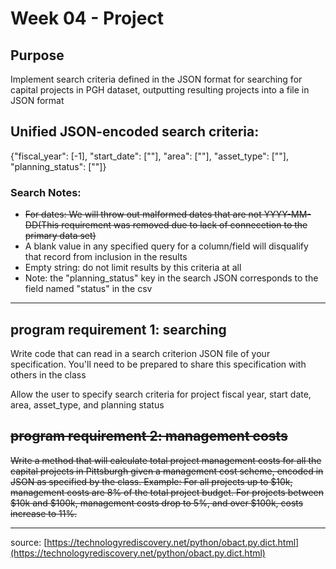 # Week 04 - Project
## Purpose

Implement search criteria defined in the JSON format for searching for capital projects in PGH dataset, outputting resulting projects into a file in JSON format

## Unified JSON-encoded search criteria:

{"fiscal_year": [-1], "start_date": [""], "area": [""], "asset_type": [""], "planning_status": [""]}

### Search Notes:

-   ~~For dates: We will throw out malformed dates that are not YYYY-MM-DD(This requirement was removed due to lack of connecetion to the primary data set)~~
-   A blank value in any specified query for a column/field will disqualify that record from inclusion in the results
-   Empty string: do not limit results by this criteria at all
-   Note: the "planning_status" key in the search JSON corresponds to the field named "status" in the csv
---
## program requirement 1: searching

Write code that can read in a search criterion JSON file of your specification. You'll need to be prepared to share this specification with others in the class

Allow the user to specify search criteria for project fiscal year, start date, area, asset_type, and planning status

## ~~program requirement 2: management costs~~

~~Write a method that will calculate total project management costs for all the capital projects in Pittsburgh given a management cost scheme, encoded in JSON as specified by the class. Example: For all projects up to $10k, management costs are 8% of the total project budget. For projects between $10k and $100k, management costs drop to 5%, and over $100k, costs increase to 11%.~~


---
source: [https://technologyrediscovery.net/python/obact.py.dict.html](https://technologyrediscovery.net/python/obact.py.dict.html)